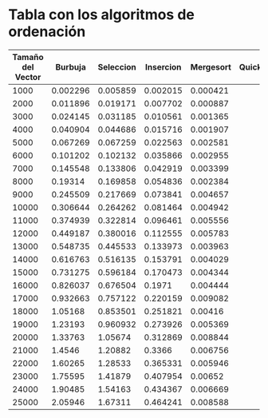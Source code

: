 # Tabla con los algoritmos de ordenación

| Tamaño del Vector | Burbuja | Seleccion | Insercion | Mergesort | Quicksort |
|-------------------|---------|-----------|-----------|-----------|-----------|
|1000|0.002296|0.005859|0.002015|0.000421|
|2000|0.011896|0.019171|0.007702|0.000887|
|3000|0.024145|0.031185|0.010561|0.001365|
|4000|0.040904|0.044686|0.015716|0.001907|
|5000|0.067269|0.067259|0.022563|0.002581|
|6000|0.101202|0.102132|0.035866|0.002955|
|7000|0.145548|0.133806|0.042919|0.003399|
|8000|0.19314|0.169858|0.054836|0.002384|
|9000|0.245509|0.217669|0.073841|0.004657|
|10000|0.306644|0.264262|0.081464|0.004942|
|11000|0.374939|0.322814|0.096461|0.005556|
|12000|0.449187|0.380016|0.112555|0.005783|
|13000|0.548735|0.445533|0.133973|0.003963|
|14000|0.616763|0.516135|0.153791|0.004029|
|15000|0.731275|0.596184|0.170473|0.004344|
|16000|0.826037|0.676504|0.1971|0.004444|
|17000|0.932663|0.757122|0.220159|0.009082|
|18000|1.05168|0.853501|0.251821|0.00416|
|19000|1.23193|0.960932|0.273926|0.005369|
|20000|1.33763|1.05674|0.312869|0.008844|
|21000|1.4546|1.20882|0.3366|0.006756|
|22000|1.60265|1.28533|0.365331|0.005946|
|23000|1.75595|1.41879|0.407954|0.00652|
|24000|1.90485|1.54163|0.434367|0.006669|
|25000|2.05946|1.67311|0.464241|0.008588|
